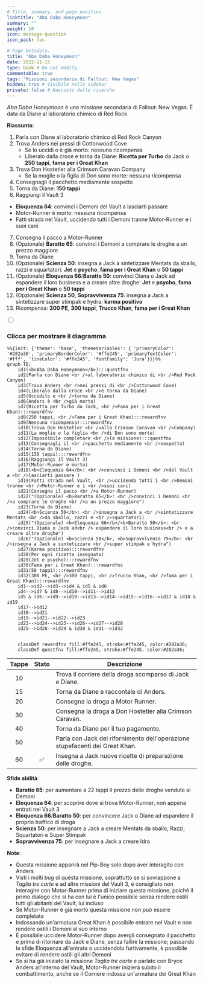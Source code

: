 ```yaml
---
# Title, summary, and page position.
linktitle: "Aba Daba Honeymoon"
summary: ""
weight: 10
icon: message-question
icon_pack: fas

# Page metadata.
title: "Aba Daba Honeymoon"
date: 2022-11-15
type: book # Do not modify.
commentable: true
tags: "Missioni secondarie di Fallout: New Vegas"
hidden: true # Visibile nella sidebar
private: false # Nascosto dalle ricerche
---
```


<div class="fnv">


*Aba Daba Honeymoon* è una missione secondaria di Fallout: New Vegas. È data da Diane al laboratorio chimico di Red Rock.

**Riassunto**:
1. Parla con Diane al laboratorio chimico di Red Rock Canyon
2. Trova Anders nei pressi di Cottonwood Cove
   - Se lo uccidi o è già morto: nessuna ricompensa
   - Liberalo dalla croce e torna da Diane: **Ricetta per Turbo** da Jack o **250 tappi**, **fama per i Great Khan**
3. Trova Don Hostetler alla Crimson Caravan Company
   -  Se la moglie o la figlia di Don sono morte: nessuna ricompensa
4.  Consegnagli il pacchetto mediamente sospetto
5.  Torna da Diane: **150 tappi**
6.  Raggiungi il Vault 3
   -  **Eloquenza 64**: convinci i Demoni del Vault a lasciarti passare 
   -  Motor-Runner è morto: nessuna ricompensa
   -  Fatti strada nel Vault, uccidendo tutti i Demoni tranne Motor-Runner e i suoi cani
7.  Consegna il pacco a Motor-Runner
8.  (Opzionale) **Baratto 65**: convinci i Demoni a comprare le droghe a un prezzo maggiore
9.  Torna da Diane
10.  (Opzionale) **Scienza 50**: insegna a Jack a sintetizzare Mentats da sballo, razzi e squartatori: **Jet** e **psycho**, **fama per i Great Khan** o **50 tappi**
11. (Opzionale) **Eloquenza 66**/**Baratto 50**: convinci Diana o Jack ad espandere il loro business e a creare altre droghe: **Jet** e **psycho**, **fama per i Great Khan** o **50 tappi**
12. (Opzionale) **Scienza 50**, **Sopravvivenza 75**: insegna a Jack a sintetizzare super stimpak e hydra: **karma positivo**
13. Ricompensa: **300 PE**, **300 tappi**, **Trucco Khan**, **fama per i Great Khan**


<section class="chart-collapse">
<input type="checkbox" name="collapse2" id="handle2">
<h3 class="handle">
<label for="handle2">Clicca per mostrare il diagramma</label>
</h3>
<div class="content">

```mermaid
%%{init: {'theme': 'base', 'themeVariables': { 'primaryColor': '#282a36', 'primaryBorderColor': '#ffe245', 'primaryTextColor': '#fff', 'lineColor': '#ffe245', 'fontFamily': 'Jura'}}}%%
graph TD;
    id1(<b>Aba Daba Honeymoon</b>):::questfnv
    id2(Parla con Diane <br />al laboratorio chimico di <br />Red Rock Canyon)
    id3(Trova Anders <br />nei pressi di <br />Cottonwood Cove)
    id4(Liberalo dalla croce <br />e torna da Diane)
    id5(Uccidilo e <br />torna da Diane)
    id6(Anders è <br />già morto)
    id7(Ricetta per Turbo da Jack, <br />Fama per i Great Khan):::rewardfnv 
    id8(250 tappi, <br />Fama per i Great Khan):::rewardfnv
    id9(Nessuna ricompensa):::rewardfnv
    id10(Trova Don Hostetler <br />alla Crimson Caravan <br />Company)
    id11(La moglie o la figlia <br />di Don sono morte)
    id12(Impossibile completare <br />la missione):::questfnv
    id13(Consegnagli il <br />pacchetto mediamente <br />sospetto) 
    id14(Torna da Diane)
    id15(150 tappi):::rewardfnv
    id16(Raggiungi il Vault 3)
    id17(Motor-Runner è morto)
    id18(<b>Eloquenza 64</b>: <br />convinci i Demoni <br />del Vault a <br />lasciarti passare )
    id19(Fatti strada nel Vault, <br />uccidendo tutti i <br />Demoni tranne <br />Motor-Runner e i <br />suoi cani)
    id21(Consegna il pacco <br />a Motor-Runner)
    id22("(Opzionale) <b>Baratto 65</b>: <br />convinci i Demoni <br />a comprare le droghe <br />a un prezzo maggiore")
    id23(Torna da Diane)
    id24(<b>Scienza 50</b>: <br />insegna a Jack a <br />sintetizzare Mentats <br />da sballo, razzi e <br />squartatori)
    id25("(Opzionale) <b>Eloquenza 66</b>/<b>Baratto 50</b>: <br />convinci Diana o Jack ad<br /> espandere il loro business<br /> e a creare altre droghe")
    id26("(Opzionale) <b>Scienza 50</b>, <b>Sopravvivenza 75</b>: <br />insegna a Jack a sintetizzare <br />super stimpak e hydra")
    id27(Karma positivo):::rewardfnv
    id28(Per ogni ricetta insegnata)
    id29(Jet e psycho):::rewardfnv
    id30(Fama per i Great Khan):::rewardfnv
    id31(50 tappi):::rewardfnv
    id32(300 PE, <br />300 tappi, <br />Trucco Khan, <br />fama per i Great Khan):::rewardfnv
    id1-->id2-->id3-->id4 & id5 & id6
    id4-->id7 & id8-->id10-->id11-->id12
    id5 & id6-->id9-->id10-->id13-->id14-->id15-->id16-->id17 & id18 & id19
    id17-->id12
    id18-->id21
    id19-->id21-->id22-->id23
    id23-->id24-->id25-->id26-->id27-->id28
    id25-->id28-->id29 & id30 & id31-->id32
    
    
    classDef rewardfnv fill:#ffe245, stroke:#ffe245, color:#282a36;
    classDef questfnv fill:#ffe245, stroke:#ffe245, color:#282a36;
```

</div>
</section>

| Tappe |       Stato        | Descrizione                                                                  |
| :---: | :----------------: | ---------------------------------------------------------------------------- |
|  10   |                    | Trova il corriere della droga scomparso di Jack e Diane.                     |
|  15   |                    | Torna da Diane e raccontale di Anders.                                       |
|  20   |                    | Consegna la droga a Motor Runner.                                            |
|  30   |                    | Consegna la droga a Don Hostetler alla Crimson Caravan.                      |
|  40   |                    | Torna da Diane per il tuo pagamento.                                         |
|  50   |                    | Parla con Jack del rifornimento dell'operazione stupefacenti dei Great Khan. |
|  60   | :white_check_mark: | Insegna a Jack nuove ricette di preparazione delle droghe.                   |



**Sfide abilità**:
- **Baratto 65**: per aumentare a 22 tappi il prezzo delle droghe vendute ai Demoni
- **Eloquenza 64**: per scoprire dove si trova Motor-Runner, non appena entrati nel Vault 3
- **Eloquenza 66**/**Baratto 50**: per convincere Jack o Diane ad espandere il proprio traffico di droga
- **Scienza 50**: per insegnare a Jack a creare Mentats da sballo, Razzi, Squartatori e Super Stimpak
- **Sopravvivenza 75**: per insegnare a Jack a creare Idra



**Note**:
- Questa missione apparirà nel Pip-Boy solo dopo aver interagito con Anders 
- Visti i molti bug di questa missione, soprattutto se si sovrappone a *Taglia tre carte* e ad altre missioni del Vault 3, è consigliato non interagire con Motor-Runner prima di iniziare questa missione, poiché il primo dialogo che si ha con lui è l'unico possibile senza rendere ostili tutti gli abitanti del Vault, lui incluso
- Se Motor-Runner è già morto questa missione non può essere completata
- Indossando un'armatura Great Khan è possibile entrare nel Vault e non rendere ostili i Demoni al suo interno
- È possibile uccidere Motor-Runner dopo avergli consegnato il pacchetto e prima di ritornare da Jack e Diane, senza fallire la missione; passando le sfide Eloquenza all'entrata o uccidendolo furtivamente, è possibile evitare di rendere ostili gli altri Demoni 
- Se si ha già iniziato la missione *Taglia tre carte* e parlato con Bryce Anders all'interno del Vault, Motor-Runner inizierà subito il combattimento, anche se il Corriere indossa un'armatura dei Great Khan


</div>


